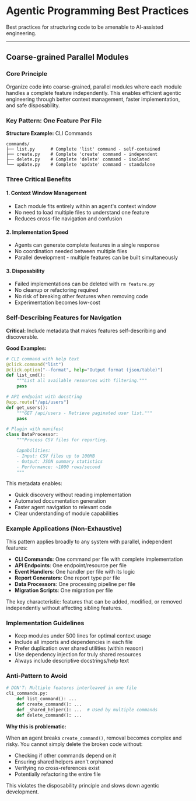# Agentic Programming Best Practices

Best practices for structuring code to be amenable to AI-assisted engineering.

---

## Coarse-grained Parallel Modules

### Core Principle

Organize code into coarse-grained, parallel modules where each module handles a complete feature independently. This enables efficient agentic engineering through better context management, faster implementation, and safe disposability.

### Key Pattern: One Feature Per File

**Structure Example:** CLI Commands

```
commands/
├── list.py      # Complete 'list' command - self-contained
├── create.py    # Complete 'create' command - independent
├── delete.py    # Complete 'delete' command - isolated
└── update.py    # Complete 'update' command - standalone
```

### Three Critical Benefits

#### 1. Context Window Management

- Each module fits entirely within an agent's context window
- No need to load multiple files to understand one feature
- Reduces cross-file navigation and confusion

#### 2. Implementation Speed

- Agents can generate complete features in a single response
- No coordination needed between multiple files
- Parallel development - multiple features can be built simultaneously

#### 3. Disposability

- Failed implementations can be deleted with `rm feature.py`
- No cleanup or refactoring required
- No risk of breaking other features when removing code
- Experimentation becomes low-cost

### Self-Describing Features for Navigation

**Critical:** Include metadata that makes features self-describing and discoverable.

**Good Examples:**

```python
# CLI command with help text
@click.command("list")
@click.option("--format", help="Output format (json/table)")
def list_cmd():
    """List all available resources with filtering."""
    pass

# API endpoint with docstring
@app.route("/api/users")
def get_users():
    """GET /api/users - Retrieve paginated user list."""
    pass

# Plugin with manifest
class DataProcessor:
    """Process CSV files for reporting.

    Capabilities:
    - Input: CSV files up to 100MB
    - Output: JSON summary statistics
    - Performance: ~1000 rows/second
    """
```

This metadata enables:

- Quick discovery without reading implementation
- Automated documentation generation
- Faster agent navigation to relevant code
- Clear understanding of module capabilities

### Example Applications (Non-Exhaustive)

This pattern applies broadly to any system with parallel, independent features:

- **CLI Commands**: One command per file with complete implementation
- **API Endpoints**: One endpoint/resource per file
- **Event Handlers**: One handler per file with its logic
- **Report Generators**: One report type per file
- **Data Processors**: One processing pipeline per file
- **Migration Scripts**: One migration per file

The key characteristic: features that can be added, modified, or removed independently without affecting sibling features.

### Implementation Guidelines

- Keep modules under 500 lines for optimal context usage
- Include all imports and dependencies in each file
- Prefer duplication over shared utilities (within reason)
- Use dependency injection for truly shared resources
- Always include descriptive docstrings/help text

### Anti-Pattern to Avoid

```python
# DON'T: Multiple features interleaved in one file
cli_commands.py:
    def list_command(): ...
    def create_command(): ...
    def _shared_helper(): ...  # Used by multiple commands
    def delete_command(): ...
```

**Why this is problematic:**

When an agent breaks `create_command()`, removal becomes complex and risky. You cannot simply delete the broken code without:

- Checking if other commands depend on it
- Ensuring shared helpers aren't orphaned
- Verifying no cross-references exist
- Potentially refactoring the entire file

This violates the disposability principle and slows down agentic development.
